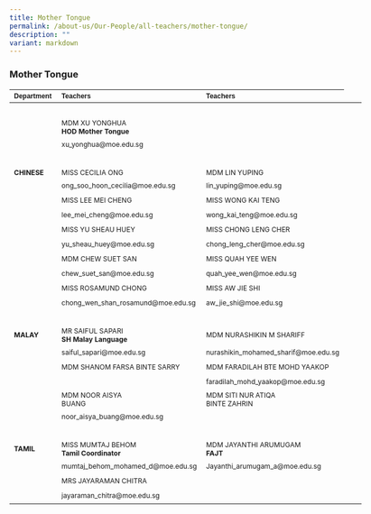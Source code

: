 ```yaml
---
title: Mother Tongue
permalink: /about-us/Our-People/all-teachers/mother-tongue/
description: ""
variant: markdown
---
```

### **Mother Tongue**

<table border="0" cellpadding="0" cellspacing="0" style="width:624px">
	<thead>
		<tr>
			<th scope="col" style="text-align:left; width:106px"><span style="font-size:12px"><span style="font-family:Arial,Helvetica,sans-serif">Department</span></span></th>
			<th scope="col" style="text-align:left; width:249px"><span style="font-size:12px"><span style="font-family:Arial,Helvetica,sans-serif">Teachers</span></span></th>
			<th scope="col" style="text-align:left; width:251px"><span style="font-size:12px"><span style="font-family:Arial,Helvetica,sans-serif">Teachers</span></span></th>
		</tr>
	</thead>
	<tbody>
		<tr>
			<td style="width:106px">&nbsp;</td>
			<td style="width:249px">&nbsp;</td>
			<td style="width:251px">&nbsp;</td>
		</tr>
		<tr>
			<td style="width:106px">&nbsp;</td>
			<td style="width:249px"><span style="font-size:12px">MDM XU YONGHUA<br>
			<strong>HOD Mother Tongue</strong></span></td>
			<td style="width:251px">&nbsp;</td>
		</tr>
		<tr>
			<td style="width:106px">&nbsp;</td>
			<td style="width:249px"><span style="font-size:12px">xu_yonghua@moe.edu.sg</span></td>
			<td style="width:251px">&nbsp;</td>
		</tr>
		<tr>
			<td style="width:106px">&nbsp;</td>
			<td style="width:249px">&nbsp;</td>
			<td style="width:251px">&nbsp;</td>
		</tr>
		<tr>
			<td style="width:106px"><span style="font-size:12px"><strong>CHINESE</strong></span></td>
			<td style="width:249px"><span style="font-size:12px">MISS CECILIA ONG</span></td>
			<td style="width:251px"><span style="font-size:12px">MDM LIN YUPING<br>
		</span></td></tr>
		<tr>
			<td style="width:106px">&nbsp;</td>
			<td style="width:249px"><span style="font-size:12px">ong_soo_hoon_cecilia@moe.edu.sg</span></td>
			<td style="width:251px"><span style="font-size:12px">lin_yuping@moe.edu.sg</span></td>
		</tr>
		<tr>
			<td style="width:106px">&nbsp;</td>
			<td style="width:249px"><span style="font-size:12px">MISS LEE MEI CHENG</span></td>
			<td style="width:251px"><span style="font-size:12px">MISS WONG KAI TENG</span></td>
		</tr>
		<tr>
			<td style="width:106px">&nbsp;</td>
			<td style="width:249px"><span style="font-size:12px">lee_mei_cheng@moe.edu.sg</span></td>
			<td style="width:251px"><span style="font-size:12px">wong_kai_teng@moe.edu.sg</span></td>
		</tr>
		<tr>
			<td style="width:106px">&nbsp;</td>
			<td style="width:249px"><span style="font-size:12px">MISS YU SHEAU HUEY</span></td>
			<td style="width:251px"><span style="font-size:12px">MISS CHONG LENG CHER</span></td>
		</tr>
		<tr>
			<td style="width:106px">&nbsp;</td>
			<td style="width:249px"><span style="font-size:12px">yu_sheau_huey@moe.edu.sg</span></td>
			<td style="width:251px"><span style="font-size:12px">chong_leng_cher@moe.edu.sg</span></td>
		</tr>
		<tr>
			<td style="width:106px">&nbsp;</td>
			<td style="width:249px"><span style="font-size:12px">MDM CHEW SUET SAN</span></td>
			<td style="width:251px"><span style="font-size:12px">MISS QUAH YEE WEN</span></td>
		</tr>
		<tr>
			<td style="width:106px">&nbsp;</td>
			<td style="width:249px"><span style="font-size:12px">chew_suet_san@moe.edu.sg</span></td>
			<td style="width:251px"><span style="font-size:12px">quah_yee_wen@moe.edu.sg</span></td>
		</tr>
		<tr>
			<td style="width:106px">&nbsp;</td>
			<td style="width:249px"><span style="font-size:12px">MISS ROSAMUND CHONG</span></td>
			<td style="width:251px"><span style="font-size:12px">MISS AW JIE SHI</span></td>
		</tr>
		<tr>
			<td style="width:106px">&nbsp;</td>
			<td style="width:249px"><span style="font-size:12px">chong_wen_shan_rosamund@moe.edu.sg</span></td>
			<td style="width:251px"><span style="font-size:12px">aw_jie_shi@moe.edu.sg</span></td>
		</tr>
		<tr>
			<td style="width:106px">&nbsp;</td>
			<td style="width:249px">&nbsp;</td>
			<td style="width:251px">&nbsp;</td>
		</tr>
		<tr>
			<td style="width:106px"><span style="font-size:12px"><strong>MALAY</strong></span></td>
			<td style="width:249px"><span style="font-size:12px">MR SAIFUL SAPARI<br>
			<strong>SH Malay Language</strong></span></td>
			<td style="width:251px"><span style="font-size:12px">MDM NURASHIKIN M SHARIFF</span></td>
		</tr>
		<tr>
			<td style="width:106px">&nbsp;</td>
			<td style="width:249px"><span style="font-size:12px">saiful_sapari@moe.edu.sg</span></td>
			<td style="width:251px"><span style="font-size:12px">nurashikin_mohamed_sharif@moe.edu.sg</span></td>
		</tr>
		<tr>
			<td style="width:106px">&nbsp;</td>
			<td style="width:249px"><span style="font-size:12px">MDM SHANOM FARSA BINTE SARRY</span></td>
			<td style="width:251px"><span style="font-size:12px">MDM FARADILAH BTE MOHD YAAKOP</span></td>
		</tr>
		<tr>
			<td style="width:106px">&nbsp;</td>
			<td style="width:249px"><span style="font-size:12px"></span></td>
			<td style="width:251px"><span style="font-size:12px">faradilah_mohd_yaakop@moe.edu.sg</span></td>
		</tr>
		<tr>
			<td style="width:106px">&nbsp;</td>
			<td style="width:249px"><span style="font-size:12px">MDM NOOR AISYA<br>
			BUANG</span></td>
			<td style="width:251px"><span style="font-size:12px">MDM SITI NUR ATIQA
<br>BINTE ZAHRIN
	</span></td>
		</tr>
		<tr>
			<td style="width:106px">&nbsp;</td>
			<td style="width:249px"><span style="font-size:12px">noor_aisya_buang@moe.edu.sg</span></td>
			<td style="width:251px"><span style="font-size:12px"></span></td>
		</tr>
		<tr>
			<td style="width:106px">&nbsp;</td>
			<td style="width:249px">&nbsp;</td>
			<td style="width:251px">&nbsp;</td>
		</tr>
		<tr>
			<td style="width:106px"><span style="font-size:12px"><strong>TAMIL</strong></span></td>
			<td style="width:249px"><span style="font-size:12px">MISS MUMTAJ BEHOM<br>
			<strong>Tamil Coordinator</strong></span></td>
			<td style="width:251px"><span style="font-size:12px">MDM JAYANTHI ARUMUGAM<br>
			<strong>FAJT</strong></span></td>
		</tr>
		<tr>
			<td style="width:106px">&nbsp;</td>
			<td style="width:249px"><span style="font-size:12px">mumtaj_behom_mohamed_d@moe.edu.sg</span></td>
			<td style="width:251px"><span style="font-size:12px">Jayanthi_arumugam_a@moe.edu.sg</span></td>
		</tr>
		<tr>
			<td style="width:106px">&nbsp;</td>
			<td style="width:249px"><span style="font-size:12px">MRS JAYARAMAN CHITRA<br>
			</span></td><td style="width:249px">&nbsp;</td>
			<td style="width:251px">&nbsp;</td>
		</tr>
					<tr><td style="width:106px">&nbsp;</td>
			<td style="width:249px"><span style="font-size:12px">jayaraman_chitra@moe.edu.sg</span></td>
	</tr></tbody>
</table>



<p>&nbsp;</p>